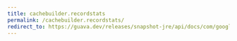 ```yaml
---
title: cachebuilder.recordstats
permalink: /cachebuilder.recordstats/
redirect_to: https://guava.dev/releases/snapshot-jre/api/docs/com/google/common/cache/CacheBuilder.html#recordStats--
---
```


